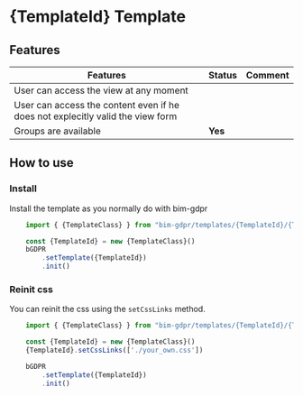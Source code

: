 # {TemplateId} Template

## Features
|Features|Status|Comment|
|---|---|---|
| User can access the view at any moment |  |  |
| User can access the content even if he does not explecitly valid the view form |  |  |
| Groups are available | __Yes__ |  |

## How to use

### Install
Install the template as you normally do with bim-gdpr
```javascript
    import { {TemplateClass} } from "bim-gdpr/templates/{TemplateId}/{TemplateId}"

    const {TemplateId} = new {TemplateClass}()
    bGDPR
        .setTemplate({TemplateId})
        .init()
```

### Reinit css
You can reinit the css using the `setCssLinks` method.
```javascript
    import { {TemplateClass} } from "bim-gdpr/templates/{TemplateId}/{TemplateId}"

    const {TemplateId} = new {TemplateClass}()
    {TemplateId}.setCssLinks(['./your_own.css'])

    bGDPR
        .setTemplate({TemplateId})
        .init()
```

